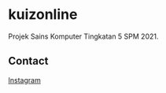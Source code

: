 # kuizonline
Projek Sains Komputer Tingkatan 5 SPM 2021. 
## Contact
[Instagram](https://www.instagram.com/mhaziqrk)
